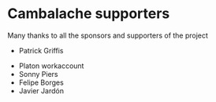 # Cambalache supporters

Many thanks to all the sponsors and supporters of the project

* Patrick Griffis
- Platon workaccount
- Sonny Piers
- Felipe Borges
- Javier Jardón
